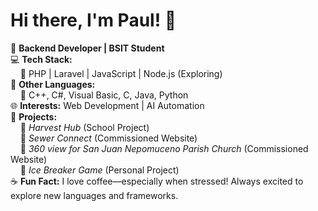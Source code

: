 # Hi there, I'm Paul! 👋  

🚀 **Backend Developer | BSIT Student**  
💻 **Tech Stack:**  
&nbsp;&nbsp;&nbsp;&nbsp;🔹 PHP | Laravel | JavaScript | Node.js (Exploring)  
🔧 **Other Languages:**  
&nbsp;&nbsp;&nbsp;&nbsp;🔹 C++, C#, Visual Basic, C, Java, Python  
🌐 **Interests:** Web Development | AI Automation  
🌱 **Projects:**  
&nbsp;&nbsp;&nbsp;&nbsp;🔹 *Harvest Hub* (School Project)  
&nbsp;&nbsp;&nbsp;&nbsp;🔹 *Sewer Connect* (Commissioned Website)  
&nbsp;&nbsp;&nbsp;&nbsp;🔹 *360 view for San Juan Nepomuceno Parish Church* (Commissioned Website)  
&nbsp;&nbsp;&nbsp;&nbsp;🔹 *Ice Breaker Game* (Personal Project)  
☕ **Fun Fact:** I love coffee—especially when stressed! Always excited to explore new languages and frameworks.  
